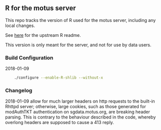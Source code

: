 ## R for the motus server ##

This repo tracks the version of R used for the motus server, including
any local changes.

See [here](README) for the upstream R readme.

This version is only meant for the server, and not for use by data
users.

### Build Configuration ###

2018-01-09
``` bash
    ./configure --enable-R-shlib --without-x
```


### Changelog ###

2018-01-09 allow for much larger headers on http requests to the built-in
           Rhttpd server; otherwise, large cookies, such as those
           generated for modAuthTKT authentication on sgdata.motus.org,
           are breaking header parsing.
           This is contrary to the behaviour described in the code,
           whereby overlong headers are supposed to cause a 413 reply.
